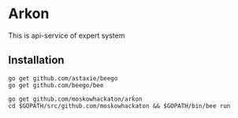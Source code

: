 # Arkon

This is api-service of expert system

## Installation

    go get github.com/astaxie/beego
    go get github.com/beego/bee

    go get github.com/moskowhackaton/arkon
    cd $GOPATH/src/github.com/moskowhackaton && $GOPATH/bin/bee run

